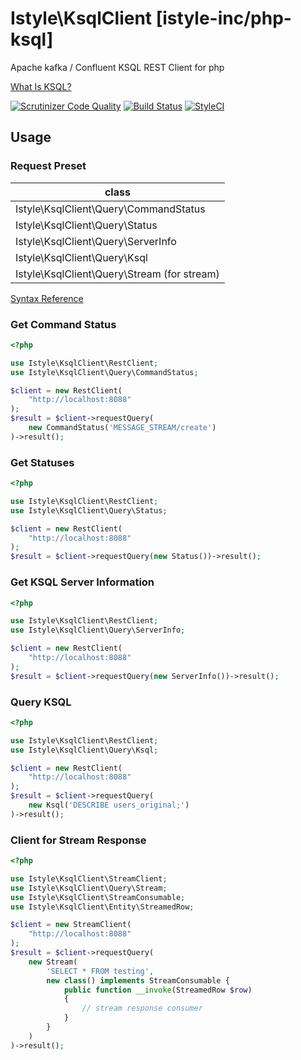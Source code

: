 # Istyle\KsqlClient [istyle-inc/php-ksql]

Apache kafka / Confluent KSQL REST Client for php

[What Is KSQL?](https://docs.confluent.io/current/ksql/docs/)

[![Scrutinizer Code Quality](https://scrutinizer-ci.com/g/ytake/php-ksql/badges/quality-score.png?b=master)](https://scrutinizer-ci.com/g/ytake/php-ksql/?branch=master)
[![Build Status](https://travis-ci.org/ytake/php-ksql.svg?branch=master)](https://travis-ci.org/ytake/php-ksql)
[![StyleCI](https://styleci.io/repos/131283937/shield?branch=master)](https://styleci.io/repos/131283937)

## Usage

### Request Preset

| class |
|-------------------------------------|
| Istyle\KsqlClient\Query\CommandStatus |
| Istyle\KsqlClient\Query\Status |
| Istyle\KsqlClient\Query\ServerInfo |
| Istyle\KsqlClient\Query\Ksql |
| Istyle\KsqlClient\Query\Stream (for stream) |

[Syntax Reference](https://docs.confluent.io/current/ksql/docs/syntax-reference.html)

### Get Command Status

```php
<?php

use Istyle\KsqlClient\RestClient;
use Istyle\KsqlClient\Query\CommandStatus;

$client = new RestClient(
    "http://localhost:8088"
);
$result = $client->requestQuery(
    new CommandStatus('MESSAGE_STREAM/create')
)->result();

```

### Get Statuses

```php
<?php

use Istyle\KsqlClient\RestClient;
use Istyle\KsqlClient\Query\Status;

$client = new RestClient(
    "http://localhost:8088"
);
$result = $client->requestQuery(new Status())->result();

```

### Get KSQL Server Information

```php
<?php

use Istyle\KsqlClient\RestClient;
use Istyle\KsqlClient\Query\ServerInfo;

$client = new RestClient(
    "http://localhost:8088"
);
$result = $client->requestQuery(new ServerInfo())->result();

```

### Query KSQL

```php
<?php

use Istyle\KsqlClient\RestClient;
use Istyle\KsqlClient\Query\Ksql;

$client = new RestClient(
    "http://localhost:8088"
);
$result = $client->requestQuery(
    new Ksql('DESCRIBE users_original;')
)->result();

```

### Client for Stream Response

```php
<?php

use Istyle\KsqlClient\StreamClient;
use Istyle\KsqlClient\Query\Stream;
use Istyle\KsqlClient\StreamConsumable;
use Istyle\KsqlClient\Entity\StreamedRow;

$client = new StreamClient(
    "http://localhost:8088"
);
$result = $client->requestQuery(
    new Stream(
        'SELECT * FROM testing',
        new class() implements StreamConsumable {
            public function __invoke(StreamedRow $row) 
            {
                // stream response consumer
            }
        }    
    )
)->result();
```
